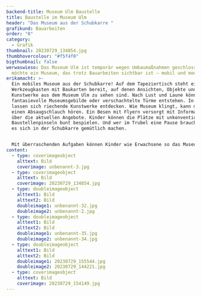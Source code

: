 ```yaml
---
backend-title: Museum Ulm Baustelle
title: Baustelle im Museum Ulm
header: "Das Museum aus der Schubkarre "
grafikund: Bauarbeiten
order: "0"
category:
  - Grafik
thumbnail: 20230729_134854.jpg
thumbhovercolour: "#f5f4f0"
bigthumbnail: false
werwaswieso: Das Museum Ulm ist temporär wegen Umbaumaßnahmen geschlossen, und
  möchte ein Museum, das trotz Bauarbeiten sichtbar ist – mobil und modular.
erikamacht: >-
  Ein mobiles Museum aus der Schubkarre! Auf dem Tapeziertisch steht ein
  Werkzeugkasten mit Baukarten bereit, auf denen Ansichten, Objekte und
  Kunstwerke aus dem Museum Ulm zu sehen sind. Nach Lust und Laune können
  fantasievolle Museumsgebilde oder verschachtelte Türme entstehen. In Pylonen
  lassen sich riechende Kunstwerke entdecken. Wie Museum klingt, kann man durch
  einen Absaugschlauch hören. Ein Besen mit Flyern versorgt mit Informationen
  über die aktuellen Angebote. Kinder können die Plätze mit unkonventionellen
  Baustellenpinseln bunt bespielen. Und wer im Trubel eine Pause braucht, darf
  es sich in der Schubkarre gemütlich machen. 


  Mit überraschenden Aufgaben können Kinder wie Erwachsene so das Museum Ulm auf ihre eigene Faust erkunden. Hier heißt es nicht wie auf einer Baustelle: Betreten verboten! Im Gegenteil: Ausprobieren ist ausdrücklich erwünscht. 
content:
  - type: coverimageobject
    alttext: Bild
    coverimage: unbenannt-3.jpg
  - type: coverimageobject
    alttext: Bild
    coverimage: 20230729_134854.jpg
  - type: doubleimageobject
    alttext1: Bild
    alttext2: Bild
    doubleimage1: unbenannt-32.jpg
    doubleimage2: unbenannt-2.jpg
  - type: doubleimageobject
    alttext1: Bild
    alttext2: Bild
    doubleimage1: unbenannt-35.jpg
    doubleimage2: unbenannt-34.jpg
  - type: doubleimageobject
    alttext1: Bild
    alttext2: Bild
    doubleimage1: 20230729_155544.jpg
    doubleimage2: 20230729_144221.jpg
  - type: coverimageobject
    alttext: Bild
    coverimage: 20230729_154149.jpg
---
```

